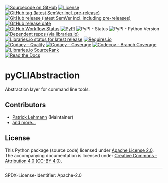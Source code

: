 [![Sourcecode on GitHub](https://img.shields.io/badge/Paebbels-pyCLIAbstraction-323131.svg?logo=github&longCache=true)](https://github.com/Paebbels/pyCLIAbstraction)
[![License](https://img.shields.io/badge/code%20license-Apache%20License%2C%202.0-lightgrey?logo=GitHub)](LICENSE.md)
[![GitHub tag (latest SemVer incl. pre-release)](https://img.shields.io/github/v/tag/Paebbels/pyCLIAbstraction?logo=GitHub&include_prereleases)](https://github.com/Paebbels/pyCLIAbstraction/tags)
[![GitHub release (latest SemVer incl. including pre-releases)](https://img.shields.io/github/v/release/Paebbels/pyCLIAbstraction?logo=GitHub&include_prereleases)](https://github.com/Paebbels/pyCLIAbstraction/releases/latest)
[![GitHub release date](https://img.shields.io/github/release-date/Paebbels/pyCLIAbstraction?logo=GitHub&)](https://github.com/Paebbels/pyCLIAbstraction/releases)  
[![GitHub Workflow Status](https://img.shields.io/github/workflow/status/Paebbels/pyCLIAbstraction/Test,%20Coverage%20and%20Release?label=Workflow&logo=GitHub)](https://github.com/Paebbels/pyCLIAbstraction/actions?query=workflow%3A%22Test%2C+Coverage+and+Release%22)
[![PyPI](https://img.shields.io/pypi/v/pyCLIAbstraction?logo=PyPI)](https://pypi.org/project/pyCLIAbstraction/)
![PyPI - Status](https://img.shields.io/pypi/status/pyCLIAbstraction?logo=PyPI)
![PyPI - Python Version](https://img.shields.io/pypi/pyversions/pyCLIAbstraction?logo=PyPI)
[![Dependent repos (via libraries.io)](https://img.shields.io/librariesio/dependent-repos/pypi/pyCLIAbstraction)](https://github.com/Paebbels/pyCLIAbstraction/network/dependents)  
[![Libraries.io status for latest release](https://img.shields.io/librariesio/release/pypi/pyCLIAbstraction)](https://libraries.io/github/Paebbels/pyCLIAbstraction)
[![Requires.io](https://img.shields.io/requires/github/Paebbels/pyCLIAbstraction)](https://requires.io/github/Paebbels/pyCLIAbstraction/requirements/?branch=master)  
[![Codacy - Quality](https://img.shields.io/codacy/grade/a738753f1b94494b9fa133584e70889c?logo=Codacy)](https://www.codacy.com/manual/Paebbels/pyCLIAbstraction)
[![Codacy - Coverage](https://img.shields.io/codacy/coverage/a738753f1b94494b9fa133584e70889c?logo=Codacy)](https://www.codacy.com/manual/Paebbels/pyCLIAbstraction)
[![Codecov - Branch Coverage](https://img.shields.io/codecov/c/github/Paebbels/pyCLIAbstraction?logo=Codecov)](https://codecov.io/gh/Paebbels/pyCLIAbstraction)
[![Libraries.io SourceRank](https://img.shields.io/librariesio/sourcerank/pypi/pyCLIAbstraction)](https://libraries.io/github/Paebbels/pyCLIAbstraction/sourcerank)  
[![Read the Docs](https://img.shields.io/readthedocs/pyCLIAbstraction)](https://pyCLIAbstraction.readthedocs.io/en/latest/) 

# pyCLIAbstraction

Abstraction layer for command line tools.

<!--
## Example

```Python
# define a call-by-reference parameter for integer values
myInt = CallByRefIntParam()

# a function using a call-by-reference parameter
def func(param : CallByRefIntParam):
  param <<= 3

# call the function and pass the wrapper object
func(myInt)

print(myInt.value)
```
-->


## Contributors
* [Patrick Lehmann](https://github.com/Paebbels) (Maintainer)
* [and more...](https://github.com/VHDL/pyVHDLModel/graphs/contributors)


## License

This Python package (source code) licensed under [Apache License 2.0](LICENSE.md).  
The accompanying documentation is licensed under [Creative Commons - Attribution 4.0 (CC-BY 4.0)](doc/Doc-License.rst).

-------------------------
SPDX-License-Identifier: Apache-2.0

